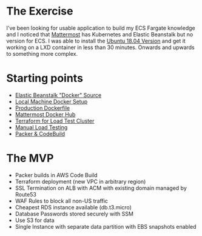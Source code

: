 
# The Exercise
I've been looking for usable application to build my ECS Fargate knowledge and I noticed that [Mattermost](https://docs.mattermost.com/guides/administrator.html#installing-mattermost) has Kubernetes and Elastic Beanstalk but no version for ECS. I was able to install the [Ubuntu 18.04 Version](https://docs.mattermost.com/install/install-ubuntu-1804.html) and get it working on a LXD container in less than 30 minutes. Onwards and upwards to something more complex.

# Starting points
- [Elastic Beanstalk "Docker" Source](https://raw.githubusercontent.com/mattermost/mattermost-docker/master/contrib/aws/Dockerrun.aws.json)
- [Local Machine Docker Setup](https://docs.mattermost.com/install/docker-local-machine.html)
- [Production Dockerfile](https://github.com/mattermost/mattermost-docker)
- [Mattermost Docker Hub](https://hub.docker.com/u/mattermost)
- [Terraform for Load Test Cluster](https://github.com/mattermost/mattermost-load-test/blob/master/terraform/cluster.tf)
- [Manual Load Testing](https://github.com/mattermost/mattermost-load-test/blob/master/docs/manual.md)
- [Packer & CodeBuild](https://aws.amazon.com/blogs/devops/how-to-create-an-ami-builder-with-aws-codebuild-and-hashicorp-packer/)

# The MVP
- Packer builds in AWS Code Build
- Terraform deployment (new VPC in arbitrary region)
- SSL Termination on ALB with ACM with existing domain managed by Route53
- WAF Rules to block all non-US traffic
- Cheapest RDS instance available (db.t3.micro)
- Database Passwords stored securely with SSM
- Use S3 for data
- Single Instance with separate data partition with EBS snapshots enabled 
